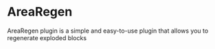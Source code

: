 # AreaRegen
AreaRegen plugin is a simple and easy-to-use plugin that allows you to regenerate exploded blocks 
